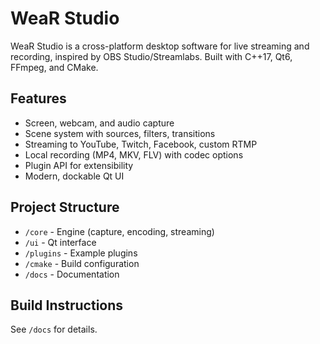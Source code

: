 # WeaR Studio

WeaR Studio is a cross-platform desktop software for live streaming and recording, inspired by OBS Studio/Streamlabs. Built with C++17, Qt6, FFmpeg, and CMake.

## Features
- Screen, webcam, and audio capture
- Scene system with sources, filters, transitions
- Streaming to YouTube, Twitch, Facebook, custom RTMP
- Local recording (MP4, MKV, FLV) with codec options
- Plugin API for extensibility
- Modern, dockable Qt UI

## Project Structure
- `/core` - Engine (capture, encoding, streaming)
- `/ui` - Qt interface
- `/plugins` - Example plugins
- `/cmake` - Build configuration
- `/docs` - Documentation

## Build Instructions
See `/docs` for details.
